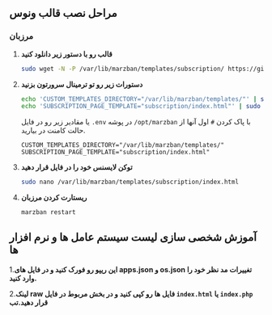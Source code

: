 ## مراحل نصب قالب ونوس

### مرزبان

1. **قالب رو با دستور زیر دانلود کنید**
   ```sh
   sudo wget -N -P /var/lib/marzban/templates/subscription/ https://github.com/MR-MKZ/VenusTemplate/releases/download/v1.1.0/index.html
   ```

2. **دستورات زیر رو تو ترمینال سرورتون بزنید**
   ```sh
   echo 'CUSTOM_TEMPLATES_DIRECTORY="/var/lib/marzban/templates/"' | sudo tee -a /opt/marzban/.env
   echo 'SUBSCRIPTION_PAGE_TEMPLATE="subscription/index.html"' | sudo tee -a /opt/marzban/.env
   ```
   یا مقادیر زیر رو در فایل `.env` در پوشه `/opt/marzban` با پاک کردن `#` اول آنها از حالت کامنت در بیارید.
   ```
   CUSTOM_TEMPLATES_DIRECTORY="/var/lib/marzban/templates/"
   SUBSCRIPTION_PAGE_TEMPLATE="subscription/index.html"
   ```

3. **توکن لایسنس خود را در فایل قرار دهید**
   ```sh
   sudo nano /var/lib/marzban/templates/subscription/index.html
   ```

4. **ریستارت کردن مرزبان**
   ```sh
   marzban restart
   ```

## آموزش شخصی سازی لیست سیستم عامل ها و نرم افزار ها

1.**این ریپو رو فورک کنید و در فایل های apps.json و os.json تغییرات مد نظر خود را وارد کنید.**

2.**لینک raw فایل ها رو کپی کنید و در بخش مربوط در فایل `index.html` یا `index.php` قرار دهید.تب**